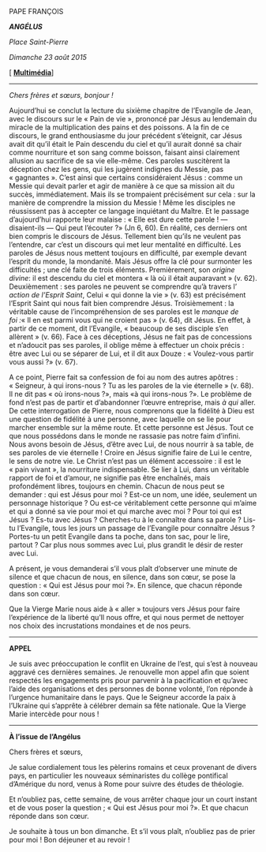 PAPE FRANÇOIS

***ANGÉLUS***

*Place Saint-Pierre*

*Dimanche 23 août 2015*

[ **[Multimédia](http://w2.vatican.va/content/francesco/fr/events/event.dir.html/content/vaticanevents/fr/2015/8/23/angelus.html)**]

* * *

*Chers frères et sœurs, bonjour !*

Aujourd’hui se conclut la lecture du sixième chapitre de l’Evangile de Jean, avec le discours sur le « Pain de vie », prononcé par Jésus au lendemain du miracle de la multiplication des pains et des poissons. A la fin de ce discours, le grand enthousiasme du jour précédent s’éteignit, car Jésus avait dit qu’il était le Pain descendu du ciel et qu’il aurait donné sa chair comme nourriture et son sang comme boisson, faisant ainsi clairement allusion au sacrifice de sa vie elle-même. Ces paroles suscitèrent la déception chez les gens, qui les jugèrent indignes du Messie, pas « gagnantes ». C’est ainsi que certains considéraient Jésus : comme un Messie qui devait parler et agir de manière à ce que sa mission ait du succès, immédiatement. Mais ils se trompaient précisément sur cela : sur la manière de comprendre la mission du Messie ! Même les disciples ne réussissent pas à accepter ce langage inquiétant du Maître. Et le passage d’aujourd’hui rapporte leur malaise : « Elle est dure cette parole ! — disaient-ils — Qui peut l’écouter ?» (Jn 6, 60). En réalité, ces derniers ont bien compris le discours de Jésus. Tellement bien qu’ils ne veulent pas l’entendre, car c’est un discours qui met leur mentalité en difficulté. Les paroles de Jésus nous mettent toujours en difficulté, par exemple devant l’esprit du monde, la mondanité. Mais Jésus offre la clé pour surmonter les difficultés ; une clé faite de trois éléments. Premièrement, son *origine divine*: il est descendu du ciel et montera « là où il était auparavant » (v. 62). Deuxièmement : ses paroles ne peuvent se comprendre qu’à travers l’ *action de l’Esprit Saint*, Celui « qui donne la vie » (v. 63) est précisément l’Esprit Saint qui nous fait bien comprendre Jésus. Troisièmement : la véritable cause de l’incompréhension de ses paroles est le *manque de foi :*« Il en est parmi vous qui ne croient pas » (v. 64), dit Jésus. En effet, à partir de ce moment, dit l’Evangile, « beaucoup de ses disciple s’en allèrent » (v. 66). Face à ces déceptions, Jésus ne fait pas de concessions et n’adoucit pas ses paroles, il oblige même à effectuer un choix précis : être avec Lui ou se séparer de Lui, et il dit aux Douze : « Voulez-vous partir vous aussi ?» (v. 67).

A ce point, Pierre fait sa confession de foi au nom des autres apôtres : « Seigneur, à qui irons-nous ? Tu as les paroles de la vie éternelle » (v. 68). Il ne dit pas « où irons-nous ?», mais «à qui irons-nous ?». Le problème de fond n’est pas de partir et d’abandonner l’œuvre entreprise, mais *à qui* aller. De cette interrogation de Pierre, nous comprenons que la fidélité à Dieu est une question de fidélité à une personne, avec laquelle on se lie pour marcher ensemble sur la même route. Et cette personne est Jésus. Tout ce que nous possédons dans le monde ne rassasie pas notre faim d’infini. Nous avons besoin de Jésus, d’être avec Lui, de nous nourrir à sa table, de ses paroles de vie éternelle ! Croire en Jésus signifie faire de Lui le centre, le sens de notre vie. Le Christ n’est pas un élément accessoire : il est le « pain vivant », la nourriture indispensable. Se lier à Lui, dans un véritable rapport de foi et d’amour, ne signifie pas être enchaînés, mais profondément libres, toujours en chemin. Chacun de nous peut se demander : qui est Jésus pour moi ? Est-ce un nom, une idée, seulement un personnage historique ? Ou est-ce véritablement cette personne qui m’aime et qui a donné sa vie pour moi et qui marche avec moi ? Pour toi qui est Jésus ? Es-tu avec Jésus ? Cherches-tu à le connaître dans sa parole ? Lis-tu l’Evangile, tous les jours un passage de l’Evangile pour connaître Jésus ? Portes-tu un petit Evangile dans ta poche, dans ton sac, pour le lire, partout ? Car plus nous sommes avec Lui, plus grandit le désir de rester avec Lui.

A présent, je vous demanderai s’il vous plaît d’observer une minute de silence et que chacun de nous, en silence, dans son cœur, se pose la question : « Qui est Jésus pour moi ?». En silence, que chacun réponde dans son cœur.

Que la Vierge Marie nous aide à « aller » toujours vers Jésus pour faire l’expérience de la liberté qu’Il nous offre, et qui nous permet de nettoyer nos choix des incrustations mondaines et de nos peurs.

* * *

**APPEL**

Je suis avec préoccupation le conflit en Ukraine de l’est, qui s’est à nouveau aggravé ces dernières semaines. Je renouvelle mon appel afin que soient respectés les engagements pris pour parvenir à la pacification et qu’avec l’aide des organisations et des personnes de bonne volonté, l’on réponde à l’urgence humanitaire dans le pays. Que le Seigneur accorde la paix à l’Ukraine qui s’apprête à célébrer demain sa fête nationale. Que la Vierge Marie intercède pour nous !

* * *

**À l’issue de l’Angélus**

Chers frères et sœurs,

Je salue cordialement tous les pèlerins romains et ceux provenant de divers pays, en particulier les nouveaux séminaristes du collège pontifical d’Amérique du nord, venus à Rome pour suivre des études de théologie.

Et n’oubliez pas, cette semaine, de vous arrêter chaque jour un court instant et de vous poser la question ; « Qui est Jésus pour moi ?». Et que chacun réponde dans son cœur.

Je souhaite à tous un bon dimanche. Et s’il vous plaît, n’oubliez pas de prier pour moi ! Bon déjeuner et au revoir !